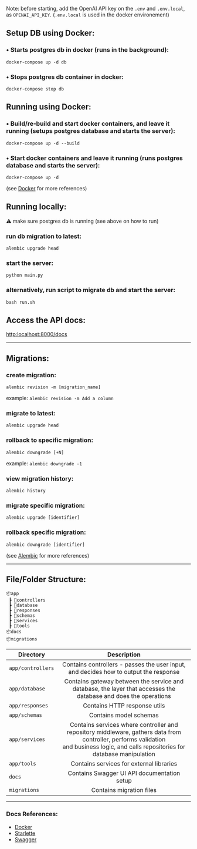 Note: before starting, add the OpenAI API key on the `.env` and `.env.local`, as `OPENAI_API_KEY`. (`.env.local` is used in the docker environement)


## Setup DB using Docker:

### • Starts postgres db in docker (runs in the background):
`docker-compose up -d db`

### • Stops postgres db container in docker:
`docker-compose stop db`

## Running using Docker:

### • Build/re-build and start docker containers, and leave it running (setups postgres database and starts the server):
`docker-compose up -d --build`

### • Start docker containers and leave it running (runs postgres database and starts the server):
`docker-compose up -d`

(see [Docker](https://docs.docker.com/) for more references)

## Running locally:

⚠️ make sure postgres db is running (see above on how to run)

### run db migration to latest:
`alembic upgrade head`

### start the server:
`python main.py`

### alternatively, run script to migrate db and start the server:
`bash run.sh`

## Access the API docs:
<http:localhost:8000/docs>

----
## Migrations:

### create migration:
`alembic revision -m [migration_name]`

example: `alembic revision -m Add a column`

### migrate to latest:
`alembic upgrade head`

### rollback to specific migration:
`alembic downgrade [+N]`

example: `alembic downgrade -1`

### view migration history:
`alembic history`

### migrate specific migration:
`alembic upgrade [identifier]`

### rollback specific migration:
`alembic downgrade [identifier]`

(see [Alembic](https://alembic.sqlalchemy.org/en/latest/) for more references)


----

## File/Folder Structure:

```
📦app
 ┣ 📂controllers
 ┣ 📂database
 ┣ 📂responses
 ┣ 📂schemas
 ┣ 📂services
 ┣ 📂tools
📦docs
📦migrations
```

| Directory            |                  Description                    |
|----------------------|:-----------------------------------------------:|
| `app/controllers`    |   Contains controllers - passes the user input, and decides how to output the response   |
| `app/database`       |   Contains gateway between the service and <br> database, the layer that accesses the database and does the operations             |
| `app/responses`      |   Contains HTTP response utils                  |
| `app/schemas`        |   Contains model schemas                        |
| `app/services`       |   Contains services where controller and repository middleware, gathers data from controller, performs   validation <br> and business logic, and calls repositories for database manipulation   |
|   `app/tools`        |   Contains services for external libraries      |
|   `docs`             |   Contains Swagger UI API documentation setup   |
| `migrations`         |   Contains migration files                      |


----

### Docs References: 

- [Docker](https://docs.docker.com/)
- [Starlette](https://www.starlette.io/)
- [Swagger](https://swagger.io/docs/specification/about/)
